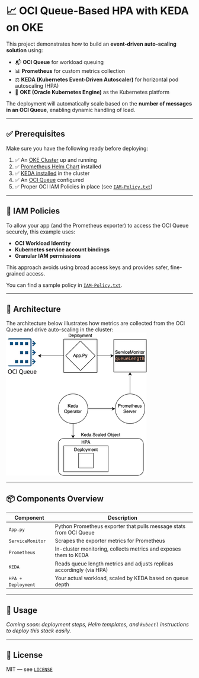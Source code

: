 # 📈 OCI Queue-Based HPA with KEDA on OKE

This project demonstrates how to build an **event-driven auto-scaling solution** using:

- 📬 **OCI Queue** for workload queuing  
- 📊 **Prometheus** for custom metrics collection  
- ⚖️ **KEDA (Kubernetes Event-Driven Autoscaler)** for horizontal pod autoscaling (HPA)  
- 🚀 **OKE (Oracle Kubernetes Engine)** as the Kubernetes platform

The deployment will automatically scale based on the **number of messages in an OCI Queue**, enabling dynamic handling of load.

---

## ✅ Prerequisites

Make sure you have the following ready before deploying:

1. ✅ An [OKE Cluster](https://docs.oracle.com/en-us/iaas/Content/ContEng/Concepts/contengoverview.htm) up and running  
2. ✅ [Prometheus Helm Chart](https://github.com/prometheus-community/helm-charts/tree/main/charts/prometheus) installed  
3. ✅ [KEDA installed](https://keda.sh/docs/2.9/deploy/#install) in the cluster  
4. ✅ An [OCI Queue](https://docs.oracle.com/en-us/iaas/Content/queue/queue-create.htm) configured  
5. ✅ Proper OCI IAM Policies in place (see [`IAM-Policy.txt`](./IAM-Policy.txt))

---

## 🔐 IAM Policies

To allow your app (and the Prometheus exporter) to access the OCI Queue securely, this example uses:

- **OCI Workload Identity**  
- **Kubernetes service account bindings**  
- **Granular IAM permissions**

This approach avoids using broad access keys and provides safer, fine-grained access.

You can find a sample policy in [`IAM-Policy.txt`](./IAM-Policy.txt).

---

## 🧭 Architecture

The architecture below illustrates how metrics are collected from the OCI Queue and drive auto-scaling in the cluster:
![Architecture Diagram](./images/oke-oci-queue-keda.drawio.png)

---

## 📦 Components Overview

| Component            | Description                                                                 |
|----------------------|-----------------------------------------------------------------------------|
| `App.py`             | Python Prometheus exporter that pulls message stats from OCI Queue          |
| `ServiceMonitor`     | Scrapes the exporter metrics for Prometheus                                 |
| `Prometheus`         | In-cluster monitoring, collects metrics and exposes them to KEDA            |
| `KEDA`               | Reads queue length metrics and adjusts replicas accordingly (via HPA)       |
| `HPA + Deployment`   | Your actual workload, scaled by KEDA based on queue depth                   |

---

## 🚀 Usage

_Coming soon: deployment steps, Helm templates, and `kubectl` instructions to deploy this stack easily._

---

## 📜 License

MIT — see [`LICENSE`](./LICENSE)
